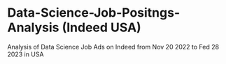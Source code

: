 # Data-Science-Job-Positngs-Analysis (Indeed USA)
Analysis of Data Science Job Ads on Indeed from Nov 20 2022 to Fed 28 2023 in USA
